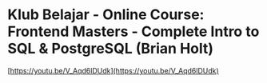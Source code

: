 # Klub Belajar - Online Course: Frontend Masters - Complete Intro to SQL & PostgreSQL (Brian Holt)

[https://youtu.be/V_Aqd6lDUdk](https://youtu.be/V_Aqd6lDUdk)
